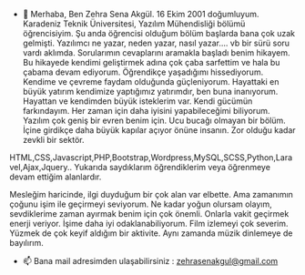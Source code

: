 - 👋 Merhaba,
Ben Zehra Sena Akgül. 16 Ekim 2001 doğumluyum. Karadeniz Teknik Üniversitesi, Yazılım Mühendisliği bölümü öğrencisiyim.
Şu anda öğrencisi olduğum bölüm başlarda bana çok uzak gelmişti. Yazılımcı ne yazar, neden yazar, nasıl yazar.... vb bir sürü soru vardı aklımda.
Sorularımın cevaplarını aramakla başladı benim hikayem. Bu hikayede kendimi geliştirmek adına çok çaba sarfettim ve hala bu çabama devam ediyorum.
Öğrendikçe yaşadığımı hissediyorum. Kendime ve çevreme faydam olduğunda güçleniyorum. Hayattaki en büyük yatırım kendimize yaptığımız yatırımdır,
ben buna inanıyorum. Hayattan ve kendimden büyük isteklerim var. Kendi gücümün farkındayım. Her zaman için daha iyisini yapabileceğimi biliyorum.
Yazılım çok geniş bir evren benim için. Ucu bucağı olmayan bir bölüm. İçine girdikçe daha büyük kapılar açıyor önüne insanın. Zor olduğu kadar zevkli
bir sektör. 

HTML,CSS,Javascript,PHP,Bootstrap,Wordpress,MySQL,SCSS,Python,Laravel,Ajax,Jquery..
Yukarıda saydıklarım öğrendiklerim veya öğrenmeye devam ettiğim alanlardır.

Mesleğim haricinde, ilgi duyduğum bir çok alan var elbette. Ama zamanımın çoğunu işim ile geçirmeyi seviyorum. Ne kadar yoğun olursam olayım, sevdiklerime
zaman ayırmak benim için çok önemli. Onlarla vakit geçirmek enerji veriyor. İşime daha iyi odaklanabiliyorum. Film izlemeyi çok severim. Yüzmek de çok keyif 
aldığım bir aktivite. Aynı zamanda müzik dinlemeye de bayılırım.

- 📫 Bana mail adresimden ulaşabilirsiniz : zehrasenakgul@gmail.com
